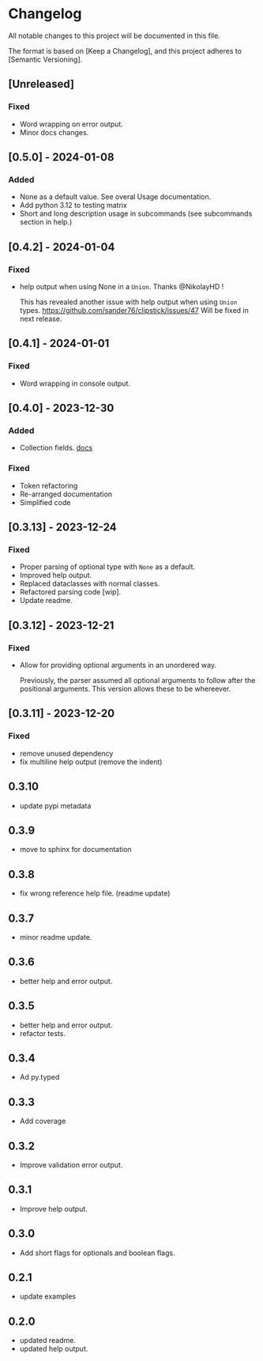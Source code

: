 # Changelog

All notable changes to this project will be documented in this file.

The format is based on [Keep a Changelog],
and this project adheres to [Semantic Versioning].

## [Unreleased]

### Fixed

- Word wrapping on error output.
- Minor docs changes.


## [0.5.0] - 2024-01-08

### Added

- None as a default value. See overal Usage documentation.
- Add python 3.12 to testing matrix
- Short and long description usage in subcommands (see subcommands section in help.)

## [0.4.2] - 2024-01-04

### Fixed

- help output when using None in a `Union`. Thanks @NikolayHD !
    
    This has revealed another issue with help output when using `Union` types.
    https://github.com/sander76/clipstick/issues/47
    Will be fixed in next release.

## [0.4.1] - 2024-01-01

### Fixed

- Word wrapping in console output.

## [0.4.0] - 2023-12-30

### Added

- Collection fields. [docs](https://sander76.github.io/clipstick/usage.html#collections)

### Fixed

- Token refactoring
- Re-arranged documentation
- Simplified code

## [0.3.13] - 2023-12-24

### Fixed

- Proper parsing of optional type with `None` as a default.
- Improved help output.
- Replaced dataclasses with normal classes.
- Refactored parsing code [wip].
- Update readme.


## [0.3.12] - 2023-12-21

### Fixed

- Allow for providing optional arguments in an unordered way.
    
    Previously, the parser assumed all optional arguments to follow after
    the positional arguments. This version allows these to be whereever.

## [0.3.11] - 2023-12-20

### Fixed

- remove unused dependency
- fix multiline help output (remove the indent)

## 0.3.10

- update pypi metadata

## 0.3.9

- move to sphinx for documentation

## 0.3.8

- fix wrong reference help file. (readme update)

## 0.3.7

- minor readme update.

## 0.3.6

- better help and error output.

## 0.3.5

- better help and error output.
- refactor tests.

## 0.3.4

- Ad py.typed

## 0.3.3

- Add coverage

## 0.3.2

- Improve validation error output.

## 0.3.1

- Improve help output.

## 0.3.0

- Add short flags for optionals and boolean flags.

## 0.2.1

- update examples

## 0.2.0

- updated readme.
- updated help output.
